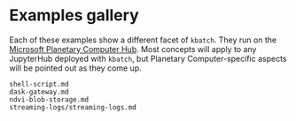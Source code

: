 # Examples gallery

Each of these examples show a different facet of `kbatch`. They run on the [Microsoft Planetary Computer Hub][pc]. Most concepts will apply
to any JupyterHub deployed with `kbatch`, but Planetary Computer-specific aspects will be pointed out as they come up.

```{toctree}
shell-script.md
dask-gateway.md
ndvi-blob-storage.md
streaming-logs/streaming-logs.md
```

[pc]: https://planetarycomputer.microsoft.com/